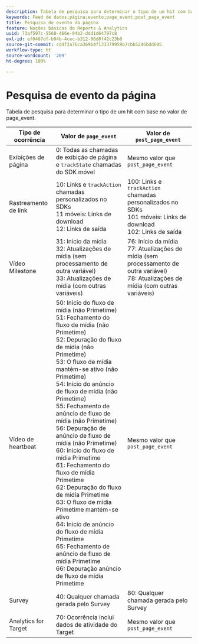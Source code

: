 ```yaml
---
description: Tabela de pesquisa para determinar o tipo de um hit com base no valor de page_event.
keywords: Feed de dados;página;evento;page_event;post_page_event
title: Pesquisa de evento da página
feature: Noções básicas do Reports & Analytics
uuid: 73af597c-5560-466e-94b2-ddd1d64797c8
exl-id: ef0467df-b94b-4cec-b312-96d8f42c23b0
source-git-commit: cddf2a76ca36914f133379959b7cbb5246bdd695
workflow-type: ht
source-wordcount: '209'
ht-degree: 100%

---
```


# Pesquisa de evento da página

Tabela de pesquisa para determinar o tipo de um hit com base no valor de page_event.

| Tipo de ocorrência | Valor de `page_event` | Valor de `post_page_event` |
| --- | --- | --- |
| Exibições de página | 0: Todas as chamadas de exibição de página e `trackState` chamadas do SDK móvel | Mesmo valor que `post_page_event` |
| Rastreamento de link | 10: Links e `trackAction` chamadas personalizados no SDKs<br>11 móveis: Links de download<br>12: Links de saída | 100: Links e `trackAction` chamadas personalizados no SDKs<br>101 móveis: Links de download<br> 102: Links de saída |
| Vídeo Milestone | 31: Início da mídia<br> 32: Atualizações de mídia (sem processamento de outra variável)<br>33: Atualizações de mídia (com outras variáveis) | 76: Início da mídia<br> 77: Atualizações de mídia (sem processamento de outra variável)<br>78: Atualizações de mídia (com outras variáveis) |
| Vídeo de heartbeat | 50: Início do fluxo de mídia (não Primetime)<br>51: Fechamento do fluxo de mídia (não Primetime)<br>52: Depuração do fluxo de mídia (não Primetime)<br>53: O fluxo de mídia mantém-se ativo (não Primetime)<br>54: Início do anúncio de fluxo de mídia (não Primetime)<br>55: Fechamento de anúncio de fluxo de mídia (não Primetime)<br>56: Depuração de anúncio de fluxo de mídia (não Primetime)<br>60: Início do fluxo de mídia Primetime<br>61: Fechamento do fluxo de mídia Primetime<br>62: Depuração do fluxo de mídia Primetime<br>63: O fluxo de mídia Primetime mantém-se ativo<br>64: Início de anúncio do fluxo de mídia Primetime<br>65: Fechamento de anúncio de fluxo de mídia Primetime<br>66: Depuração anúncio de fluxo de mídia Primetime | Mesmo valor que `post_page_event` |
| Survey | 40: Qualquer chamada gerada pelo Survey | 80: Qualquer chamada gerada pelo Survey |
| Analytics for Target | 70: Ocorrência inclui dados de atividade do Target | Mesmo valor que `post_page_event` |
